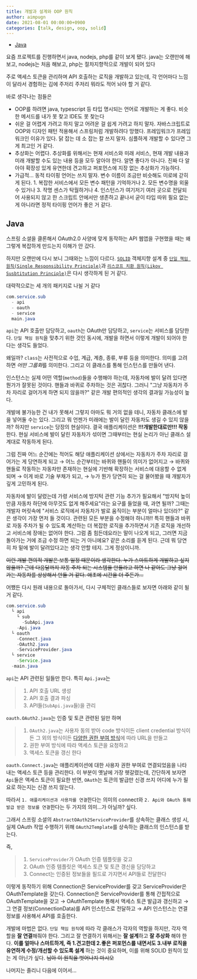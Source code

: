 ```yaml
---
title: 개발과 설계와 OOP 원칙
author: aimpugn
date: 2021-08-01 00:00:00+0900
categories: [talk, design, oop, solid]
---
```


- [Java](#java)

요즘 프로젝트를 진행하면서 java, nodejs, php를 같이 보게 됐다.
java는 오랜만에 해보고, nodejs는 처음 해보고, php는 절차지향적으로 개발이 되어 있다

주로 액세스 토큰을 관리하며 API 호출하는 로직을 개발하고 있는데, 각 언어마다 느낌이 달라서 경험하는 김에 주저리 주저리 뭐라도 적어 놔야 할 거 같다.

바로 생각나는 점들은

- OOP를 하려면 java, typescript 등 타입 명시되는 언어로 개발하는 게 좋다. 비슷한 메서드를 내가 못 찾고 IDE도 못 찾는다
- 쉬운 걸 어렵게 가려고 하지 말고 어려운 걸 쉽게 가려고 하지 말자. 자바스크립트로 OOP와 디자인 패턴 적용해서 스프링처럼 개발하려다 망했다. 프레임워크가 프레임워크인 이유가 있다. 닭 잡는 데 소 잡는 칼 쓰지 말자. 심플하게 개발할 수 있다면 그게 최고인 거 같다.
- 추상화는 어렵다. 추상화를 위해서는 현재 서비스와 미래 서비스, 현재 개발 내용과 미래 개발할 수도 있는 내용 등을 모두 알아야 한다. 알면 좋다가 아니다. 진짜 다 알아야 확장성 있게 유연한데 견고하고 퍼포먼스에 지장 없는 추상화가 가능하다.
- 가급적... 동적 타이핑 언어는 쓰지 말자. 변수 이름이 조금만 비슷해도 미로에 갇히게 된다. 1. 복잡한 서비스에서 모든 변수 패턴을 기억하거나 2. 모든 변수명을 외울 수 있거나 3. 작명 센스가 탁월하거나 4. 인스턴스가 여기저기 여러 곳으로 전달되어 사용되지 않고 한 스크립트 안에서만 생존하고 끝나서 굳이 타입 따위 필요 없는 게 아니라면 정적 타이핑 언어가 좋은 거 같다.

## Java

스프링 소셜을 클론해서 OAuth2.0 사양에 맞게 동작하는 API 웹앱을 구현했을 때는 왜 그렇게 복잡하게 만드는지 이해가 안 갔다.

하지만 오랜만에 다시 보니 그때와는 느낌이 다르다. [`SOLID`](https://ko.wikipedia.org/wiki/SOLID_(%EA%B0%9D%EC%B2%B4_%EC%A7%80%ED%96%A5_%EC%84%A4%EA%B3%84)) 객체지향 설계 중 [`단일 책임 원칙(Single Responsibility Principle)`](https://ko.wikipedia.org/wiki/%EB%8B%A8%EC%9D%BC_%EC%B1%85%EC%9E%84_%EC%9B%90%EC%B9%99)과 [`리스코프 치환 원칙(Likov Susbtitution Principle)`](https://ko.wikipedia.org/wiki/%EB%A6%AC%EC%8A%A4%EC%BD%94%ED%94%84_%EC%B9%98%ED%99%98_%EC%9B%90%EC%B9%99)은 다시 생각하게 된 거 같다.

대략적으로는 세 개의 패키지로 나뉠 거 같다

```java
com.service.sub
  - api
  - oauth
  - service
  main.java
```

`api`는 API 호출만 담당하고, `oauth`는 OAuth만 담당하고, `service`는 서비스를 담당한다. `단일 책임 원칙`을 맞추기 위한 것인 동시에, 개발을 하면서 이렇게 개발이 되어야 한다는 생각도 들었다.

왜일까? `class`는 사전적으로 수업, 계급, 계층, 종류, 부류 등을 의미한다. 의미를 고려하면 *어떤 그룹화*를 의미한다. 그리고 이 클래스를 통해 인스턴스를 만들어 낸다.

인스턴스는 실제 어떤 역할(`method`)들을 수행해야 하는데, 자동차에 발이 달려 있다면 뭔가가 잘못된 것이다. 핸들과 바퀴로 주차하는 것은 귀찮다. 그러니 "그냥 자동차가 주차 자리로 걸어가게 하면 되지 않을까?" 같은 개발 편의적인 생각의 결과일 가능성이 높다.

개발에 불가능한 건 내가 못해서 그렇지 아마도 뭐 거의 없을 테니, 자동차 클래스에 발을 넣어둘 수는 있다. 그리고 뭐 언젠가 미래에는 발이 달린 자동차도 생길 수 있지 않을까? 하지만 `service`는 당장의 현실이다. 결국 애플리케이션은 **!!!개발한대로만!!! 작동**한다. 현실 서비스에 발이 달린 자동차가 섞이면 그때부터는 현실 논리가 아닌 클래스 설계대로 작동하게 된다.

그럼 진짜 어느 순간에는 적어도 해당 애플리케이션 상에서는 자동차가 주차 자리로 걸어가는 게 당연하게 되고 $\to$ 어느 순간부터는 바퀴와 핸들이 의미가 없어지고 $\to$ 바퀴와 핸들로 작동하는 자동차만 존재하는 현실에 기반해 확장하는 서비스에 대응할 수 없게 되며 $\to$ 이게 바로 기술 부채가 되고, $\to$ 누가 뭔가 당연히 되는 걸 물어봤을 때 개발자가 깊게 고민하게 된다.

자동차에 발이 달렸는데 가령 서비스에 방지턱 관련 기능 추가가 필요해서 "방지턱 높이만큼 자동차 하단에 아무것도 없게 해주세요"라는 요구를 들었을 때, 과연 될까? 그때는 개발자 머릿속에 "서비스 로직에서 자동차가 발로 움직이는 부분이 얼마나 있더라?" 같은 생각이 가장 먼저 들 것이다. 관련된 모든 부분을 수정해야 하니까!! 특히 핸들과 바퀴로 자동 주차가 될 수 있도록 계산하는 더 복잡한 로직을 추가하면서 기존 로직을 개선하고 서비스에 장애는 없어야 한다. 그럼 좀 힘든데요라는 말이 나오게 되고, 그러면 지금 돌아가는 거에 조금 수정 하면 되는 거 아니에요? 같은 소리를 듣게 된다. 근데 뭐 당연히 차 밑에 발이 달려있다고는 생각 안할 테지. 그게 정상이니까.

~~이런 개발 편의적 개발은 보통 일정 때문이라 생각한다. 누가 스마트하게 개발하고 싶지 않을까? 근데 다음달까지 자동 주차 되는 시스템을 만들라고 하면 나 같아도 그냥 걸어가는 자동차를 상상해서 만들 거 같다. 애초에 시간을 더 주든가...~~

어쨌든 다시 원래 내용으로 돌아가서, 다시 구체적인 클래스들로 보자면 아래와 같이 될 거 같다.

```java
com.service.sub
  └ api
    └ sub
      -SubApi.java
    -Api.java
  └ oauth
    -Connect.java
    -OAuth2.java
    -ServiceProvider.java
  └ service
    -Service.java
  -main.java

```

`api`는 API 관련된 일들만 한다. 특히 `Api.java`는

> 1. API 호출 URL 생성  
> 2. API 호출 결과 파싱  
> 3. API들(`SubApi.java`들)을 관리

`oauth.OAuth2.java`는 인증 및 토큰 관련된 일만 하며

> 1. `OAuth2.java`는 사용자 동의 받아 code 방식이든 client credential 방식이든 그 외의 방식이든 [다양한 권한 부여 방식](https://oauth.net/2/grant-types/)에 따라 URL을 만들고  
> 2. 권한 부여 방식에 따라 액세스 토큰을 요청하고  
> 3. 액세스 토큰을 갱신 한다

`oauth.Connect.java`는 애플리케이션에 대한 사용자 권한 부여로 연결되었음을 나타내는 액세스 토큰 등을 관리한다. 이 부분이 옛날에 가장 헷갈렸는데, 간단하게 보자면 `Api`들은 액세스 토큰이 필요한 반면, `OAuth`는 토큰의 발급만 신경 쓰지 어디에 누가 필요로 하는지는 신경 쓰지 않는다.

따라서 `1. 애플리케이션과 사용자를 연결`한다는 의미의 connect와 `2. Api와 OAuth 통해 발급 받은 정보를 연결`한다는 두 가지의 의미...가 아닐까? 싶다.

그래서 스프링 소셜의 `AbstractOAuth2ServiceProvider`를 상속하는 클래스 생성 시, 실제 OAuth 작업 수행하기 위해 `OAuth2Template`를 상속하는 클래스의 인스턴스를 받는다.

즉,

> 1. `ServiceProvider`가 OAuth 인증 템플릿을 갖고  
> 2. OAuth 인증 템플릿은 액세스 토큰 및 토큰 갱신을 담당하고  
> 3. Connect는 인증된 정보들을 필드로 가지면서 API들로 전달한다  

이렇게 동작하기 위해 Connection은 ServiceProvider를 갖고 ServiceProvider은 OAuthTemplate을 갖는다. Connection은 ServiceProvider를 통해 간접적으로 OAuthTemplate을 갖고 $\to$ OAuthTemplate 통해서 액세스 토큰 발급과 갱신하고 $\to$ 그 연결 정보(ConnectionData)를 API 인스턴스로 전달하고 $\to$ API 인스턴스는 연결 정보를 사용해서 API를 호출한다.

개발에 마법은 없다. `단일 책임 원칙`에 따라 각 클래스가 각자의 역할을 하지만, 각자 역할을 **잘 연결**해줘야 한다. 그리고 잘 연결하기 위해서는 **잘 설계**하고 **잘 추상화** 해야 한다. **이를 얼마나 스마트하게, 즉 1.견고한데 2.좋은 퍼포먼스를 내면서도 3.내부 로직을 유연하게 수정/개선할 수 있도록 설계** 하는 것이 중요하며, 이를 위해 SOLID 원칙이 있는 게 아닌가 싶다. ~~님아 이 원칙을 벗어나지 마시오~~

나머지는 졸리니 다음에 이어서...
